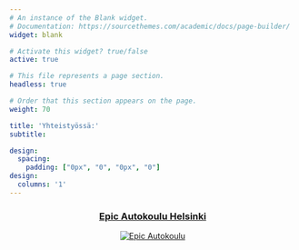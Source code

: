 ```yaml
---
# An instance of the Blank widget.
# Documentation: https://sourcethemes.com/academic/docs/page-builder/
widget: blank

# Activate this widget? true/false
active: true

# This file represents a page section.
headless: true

# Order that this section appears on the page.
weight: 70

title: 'Yhteistyössä:'
subtitle:

design:
  spacing:
    padding: ["0px", "0", "0px", "0"]
design:
  columns: '1'
---
```

<center>

### [Epic Autokoulu Helsinki](https://www.epicautokoulu.fi/helsinki/)
<!--- #### [Lue lisää yhteistyöstämme:](/autokoulu)  
<br> --->

[![Epic Autokoulu](https://www.epicautokoulu.fi/wp-content/uploads/2013/07/asAsset-3-1.png)](https://www.epicautokoulu.fi/helsinki/)

</center>

